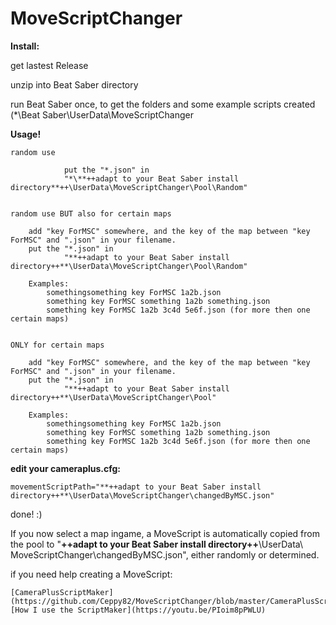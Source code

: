 # MoveScriptChanger





**Install:**


get lastest Release

unzip into Beat Saber directory

run Beat Saber once, to get the folders and some example scripts created
	(*\Beat Saber\UserData\MoveScriptChanger





**Usage!**


	random use

                put the "*.json" in
                "*\**++adapt to your Beat Saber install directory**++\UserData\MoveScriptChanger\Pool\Random"


	random use BUT also for certain maps
	
		add "key ForMSC" somewhere, and the key of the map between "key ForMSC" and ".json" in your filename.
		put the "*.json" in
                "**++adapt to your Beat Saber install directory++**\UserData\MoveScriptChanger\Pool\Random"
		
		Examples:
			somethingsomething key ForMSC 1a2b.json
			something key ForMSC something 1a2b something.json
			something key ForMSC 1a2b 3c4d 5e6f.json (for more then one certain maps)

	
	ONLY for certain maps
	
		add "key ForMSC" somewhere, and the key of the map between "key ForMSC" and ".json" in your filename.
		put the "*.json" in
                "**++adapt to your Beat Saber install directory++**\UserData\MoveScriptChanger\Pool"
		
		Examples:
			somethingsomething key ForMSC 1a2b.json
			something key ForMSC something 1a2b something.json
			something key ForMSC 1a2b 3c4d 5e6f.json (for more then one certain maps)
		
	
	
**edit your cameraplus.cfg:**

	movementScriptPath="**++adapt to your Beat Saber install directory++**\UserData\MoveScriptChanger\changedByMSC.json"



done! :)	

If you now select a map ingame, a MoveScript is automatically copied from the pool to
	"**++adapt to your Beat Saber install directory++**\UserData\ MoveScriptChanger\changedByMSC.json", either randomly or determined.


if you need help creating a MoveScript:

	[CameraPlusScriptMaker](https://github.com/Ceppy82/MoveScriptChanger/blob/master/CameraPlusScriptMaker%20RC2.ods)
	[How I use the ScriptMaker](https://youtu.be/PIoim8pPWLU)
